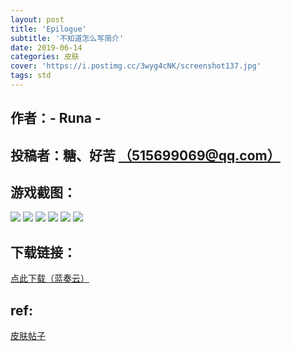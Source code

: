 ```yaml
---
layout: post
title: 'Epilogue'
subtitle: '不知道怎么写简介'
date: 2019-06-14
categories: 皮肤
cover: 'https://i.postimg.cc/3wyg4cNK/screenshot137.jpg'
tags: std
---
```


## 作者：- Runa -

## 投稿者：糖、好苦 [（515699069@qq.com）](mailto:515699069@qq.com)
 
## 游戏截图：

<img src="https://i.postimg.cc/SRLLQYsC/screenshot132.jpg">

<img src="https://i.postimg.cc/v85ttkzT/screenshot133.jpg">

<img src="https://i.postimg.cc/MKxbP5PD/screenshot134.jpg">

<img src="https://i.postimg.cc/xTRGWmBS/screenshot135.jpg">

<img src="https://i.postimg.cc/fRqcbNw2/screenshot136.jpg">

<img src="https://i.postimg.cc/3wyg4cNK/screenshot137.jpg">


## 下载链接：

[点此下载（蓝奏云）](https://www.lanzous.com/i4k9hfa)

## ref:

[皮肤帖子](https://www.reddit.com/r/OsuSkins/comments/bqcqa9/stdhd_epilogue/)
